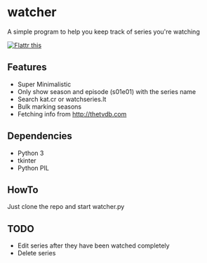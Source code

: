 # watcher

A simple program to help you keep track of series you're watching

<a href="https://flattr.com/submit/auto?user_id=tribly&url=http%3A%2F%2Fgithub.com" target="_blank"><img src="//button.flattr.com/flattr-badge-large.png" alt="Flattr this" title="Flattr this" border="0"></a>

## Features

* Super Minimalistic
* Only show season and episode (s01e01) with the series name
* Search kat.cr or watchseries.lt
* Bulk marking seasons
* Fetching info from http://thetvdb.com

## Dependencies

* Python 3
* tkinter
* Python PIL

## HowTo

Just clone the repo and start watcher.py

## TODO

* Edit series after they have been watched completely
* Delete series
